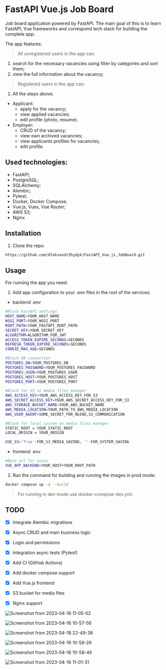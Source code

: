 # FastAPI Vue.js Job Board

Job board application powered by FastAPI. 
The main goal of this is to learn FastAPI, Vue 
frameworks and correspond tech stack for building the complete app.


The app features:
> All unregistered users in the app can:
1) search for the necessary vacancies using filter by categories and sort them;
2) view the full information about the vacancy;

> Registered users in the app can:
1) All the steps above;
- Applicant:
  - apply for the vacancy;
  - view applied vacancies;
  - edit profile (photo, resume).
- Employer:
  - CRUD of the vacancy;
  - view own archived vacancies;
  - view applicants profiles for vacancies;
  - edit profile.

## Used technologies:
* FastAPI;
* PostgreSQL;
* SQLAlchemy;
* Alembic;
* Pytest;
* Docker, Docker Compose;
* Vue.js, Vuex, Vue Router;
* AWS S3;
* Nginx

## Installation

1. Clone the repo:
```sh
https://github.com/OleksandrZhydyk/FastAPI_Vue.js_JobBoard.git
```

## Usage

For running the app you need:

1. Add app configuration to your .env files in the root of the services:
* backend .env
```sh
#Block FastAPI settings
HOST_NAME=YOUR_HOST_NAME
WSGI_PORT=YOUR_WSGI_PORT
ROOT_PATH=YOUR_FASTAPI_ROOT_PATH
SECRET_KEY=YOUR_SECRET_KEY
ALGORITHM=ALGORITHM_FOR_JWT
ACCESS_TOKEN_EXPIRE_SECONDS=SECONDS
REFRESH_TOKEN_EXPIRE_SECONDS=SECONDS
COOKIE_MAX_AGE=SECONDS

#Block DB connection
POSTGRES_DB=YOUR_POSTGRES_DB
POSTGRES_PASSWORD=YOUR_POSTGRES_PASSWORD
POSTGRES_USER=YOUR_POSTGRES_USER
POSTGRES_HOST=YOUR_POSTGRES_HOST
POSTGRES_PORT=YOUR_POSTGRES_PORT

#Block for S3 as media files manager
AWS_ACCESS_KEY=YOUR_AWS_ACCESS_KEY_FOR_S3
AWS_SECRET_ACCESS_KEY=YOUR_AWS_SECRET_ACCESS_KEY_FOR_S3
AWS_STORAGE_BUCKET_NAME=YOUR_AWS_BUCKET_NAME
AWS_MEDIA_LOCATION=YOUR_PATH_TO_AWS_MEDIA_LOCATION
AWS_USER_AGENT=SOME_SECRET_FOR_NGINX,S3_COMMUNICATION

#Block for local system as media files manager
STATIC_ROOT = YOUR_STATIC_ROOT
LOCAL_ORIGIN = YOUR_ORIGIN

USE_S3='True'-FOR_S3_MEDIA_SAVING, ''-FOR_SYSTEM_SAVING
```

* frontend .env
```sh
#Base url for axios
VUE_APP_BACKEND=YOUR_HOST+YOUR_ROOT_PATH
```

2. Run the command for building and running the images in prod mode:
```sh
docker compose up -d --build
```
> For running in dev mode use docker-compose-dev.yml. 


## TODO
- [x] Integrate Alembic migrations
- [x] Async CRUD and main business logic
- [x] Login and permissions 
- [x] Integration async tests (Pytest)
- [x] Add CI (GitHub Actions)
- [x] Add docker compose support
- [x] Add Vue.js frontend
- [x] S3 bucket for media files
- [x] Nginx support


![Screenshot from 2023-04-16 11-05-02](https://user-images.githubusercontent.com/108074767/232284619-60cd9383-0106-4686-a247-142c1746fb6e.png)

![Screenshot from 2023-04-16 10-57-56](https://user-images.githubusercontent.com/108074767/232284775-ba8cccfb-82c0-4222-9af2-691d3d9a02fc.png)

![Screenshot from 2023-04-18 22-49-38](https://user-images.githubusercontent.com/108074767/232889609-ef3ba70d-ff5c-452f-b652-0e9e794ed685.png)

![Screenshot from 2023-04-16 10-58-26](https://user-images.githubusercontent.com/108074767/232284996-6a42b9d5-38b9-44f7-8626-4c04616086a8.png)

![Screenshot from 2023-04-16 10-58-46](https://user-images.githubusercontent.com/108074767/232284838-14b4a97e-15de-4745-a8cc-d823b80d3f35.png)

![Screenshot from 2023-04-16 11-01-31](https://user-images.githubusercontent.com/108074767/232285181-d3c913ec-00ed-48d1-a518-3e8e9f9c2b93.png)
